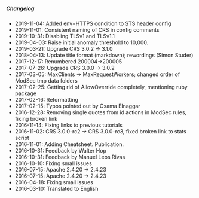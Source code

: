 ##### Changelog

* 2019-11-04: Added env=HTTPS condition to STS header config
* 2019-11-01: Consistent naming of CRS in config comments
* 2019-10-31: Disabling TLSv1 and TLSv1.1
* 2019-04-03: Raise initial anomaly threshold to 10,000.
* 2019-03-21: Upgrade CRS 3.0.2 -> 3.1.0
* 2018-04-13: Update title format (markdown); rewordings (Simon Studer)
* 2017-12-17: Renumbered 200004->200005
* 2017-07-26: Upgrade CRS 3.0.0 -> 3.0.2
* 2017-03-05: MaxClients -> MaxRequestWorkers; changed order of ModSec tmp data folders
* 2017-02-25: Getting rid of AllowOverride completely, mentioning ruby package
* 2017-02-16: Reformatting
* 2017-02-15: Typos pointed out by Osama Elnaggar
* 2016-12-28: Removing single quotes from id actions in ModSec rules, fixing broken link
* 2016-11-14: Fixing links to previous tutorials
* 2016-11-02: CRS 3.0.0-rc2 -> CRS 3.0.0-rc3, fixed broken link to stats script
* 2016-11-01: Adding Cheatsheet. Publication.
* 2016-10-31: Feedback by Walter Hop
* 2016-10-31: Feedback by Manuel Leos Rivas
* 2016-10-10: Fixing small issues
* 2016-07-15: Apache 2.4.20 -> 2.4.23
* 2016-07-15: Apache 2.4.20 -> 2.4.23
* 2016-04-18: Fixing small issues
* 2016-03-10: Translated to English


